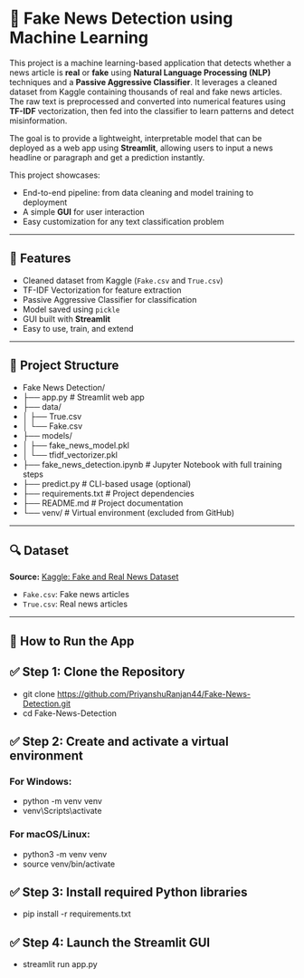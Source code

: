 # 📰 Fake News Detection using Machine Learning

This project is a machine learning-based application that detects whether a news article is **real** or **fake** using **Natural Language Processing (NLP)** techniques and a **Passive Aggressive Classifier**.
It leverages a cleaned dataset from Kaggle containing thousands of real and fake news articles. The raw text is preprocessed and converted into numerical features using **TF-IDF** vectorization, then fed into the classifier to learn patterns and detect misinformation.

The goal is to provide a lightweight, interpretable model that can be deployed as a web app using **Streamlit**, allowing users to input a news headline or paragraph and get a prediction instantly.

This project showcases:

- End-to-end pipeline: from data cleaning and model training to deployment
- A simple **GUI** for user interaction
- Easy customization for any text classification problem

---

## 📌 Features

- Cleaned dataset from Kaggle (`Fake.csv` and `True.csv`)
- TF-IDF Vectorization for feature extraction
- Passive Aggressive Classifier for classification
- Model saved using `pickle`
- GUI built with **Streamlit**
- Easy to use, train, and extend

---

## 📂 Project Structure

- Fake News Detection/
- ├── app.py # Streamlit web app
- ├── data/
- │ ├── True.csv
- │ └── Fake.csv
- ├── models/
- │ ├── fake_news_model.pkl
- │ └── tfidf_vectorizer.pkl
- ├── fake_news_detection.ipynb # Jupyter Notebook with full training steps
- ├── predict.py # CLI-based usage (optional)
- ├── requirements.txt # Project dependencies
- ├── README.md # Project documentation
- └── venv/ # Virtual environment (excluded from GitHub)

---

## 🔍 Dataset

**Source:** [Kaggle: Fake and Real News Dataset](https://www.kaggle.com/datasets/clmentbisaillon/fake-and-real-news-dataset)

- `Fake.csv`: Fake news articles  
- `True.csv`: Real news articles  

---

## 🚀 How to Run the App

## ✅ Step 1: Clone the Repository


- git clone https://github.com/PriyanshuRanjan44/Fake-News-Detection.git
- cd Fake-News-Detection

## ✅ Step 2: Create and activate a virtual environment

### For Windows: 
- python -m venv venv
- venv\Scripts\activate

### For macOS/Linux:
- python3 -m venv venv
- source venv/bin/activate

## ✅ Step 3: Install required Python libraries
- pip install -r requirements.txt

## ✅ Step 4: Launch the Streamlit GUI
- streamlit run app.py


